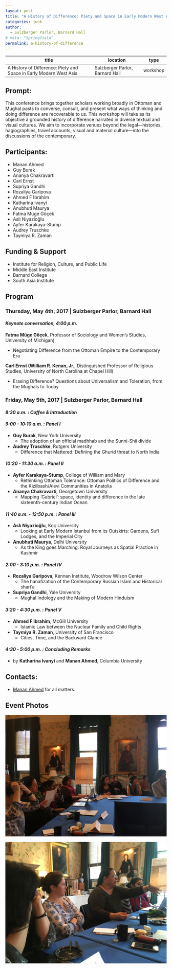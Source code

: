 ```yaml
---
layout: post
title: "A History of Difference: Piety and Space in Early Modern West Asia"
categories: junk
author:
  - Sulzberger Parlor, Barnard Hall
# meta: "Springfield"
permalink: a-history-of-difference
---
```


| title                                                              | location                        | type     |
| ------------------------------------------------------------------ | ------------------------------- | -------- |
| A History of Difference: Piety and Space in Early Modern West Asia | Sulzberger Parlor, Barnard Hall | workshop |

## Prompt:

This conference brings together scholars working broadly in Ottoman and Mughal pasts to converse, consult, and present what ways of thinking and doing difference are recoverable to us. This workshop will take as its objective a grounded history of difference narrated in diverse textual and visual cultures. We aim to incorporate venues beyond the legal—histories, hagiographies, travel accounts, visual and material culture—into the discussions of the contemporary.

## Participants:

- Manan Ahmed
- Guy Burak
- Ananya Chakravarti
- Carl Ernst
- Supriya Gandhi
- Rozaliya Garipova
- Ahmed F Ibrahim
- Katharina Ivanyi
- Anubhuti Maurya
- Fatma Müge Göçek
- Aslı Niyazioğlu
- Ayfer Karakaya-Stump
- Audrey Truschke
- Taymiya R. Zaman

## Funding & Support

- Institute for Religion, Culture, and Public Life
- Middle East Institute
- Barnard College
- South Asia Institute

## Program

### **Thursday, May 4th, 2017 | Sulzberger Parlor, Barnard Hall**

#### _Keynote conversation, 4:00 p.m._

**Fatma Müge Göçek**, Professor of Sociology and Women’s Studies, University of Michigan)

- Negotiating Difference from the Ottoman Empire to the Contemporary Era

**Carl Ernst (William R. Kenan, Jr.**, Distinguished Professor of Religious Studies, University of North Carolina at Chapel Hill)

- Erasing Difference? Questions about Universalism and Toleration, from the Mughals to Today

### **Friday, May 5th, 2017 | Sulzberger Parlor, Barnard Hall**

#### _8:30 a.m. : Coffee & Introduction_

#### _9:00 - 10:10 a.m. : Panel I_

- **Guy Burak**, New York University
  - The adoption of an official madhhab and the Sunni-Shii divide
- **Audrey Truschke**, Rutgers University
  - Difference that Mattered: Defining the Ghurid threat to North India

#### _10:20 - 11:30 a.m. : Panel II_

- **Ayfer Karakaya-Stump**, College of William and Mary
  - Rethinking Ottoman Tolerance: Ottoman Politics of Difference and the Kizilbash/Alevi Communities in Anatolia
- **Ananya Chakravarti**, Georgetown University
  - Mapping ‘Gabriel’: space, identity and difference in the late sixteenth-century Indian Ocean

#### _11:40 a.m. - 12:50 p.m. : Panel III_

- **Aslı Niyazioğlu**, Koç University
  - Looking at Early Modern Istanbul from its Outskirts: Gardens, Sufi Lodges, and the Imperial City
- **Anubhuti Maurya**, Delhi University
  - As the King goes Marching: Royal Journeys as Spatial Practice in Kashmir

#### _2:00 - 3:10 p.m. : Panel IV_

- **Rozaliya Garipova**, Kennan Institute, Woodrow Wilson Center
  - The hanafization of the Contemporary Russian Islam and Historical shari‘a
- **Supriya Gandhi**, Yale University
  - Mughal Indology and the Making of Modern Hinduism

#### _3:20 - 4:30 p.m. : Panel V_

- **Ahmed F Ibrahim**, McGill University
  - Islamic Law between the Nuclear Family and Child Rights
- **Taymiya R. Zaman**, University of San Francisco
  - Cities, Time, and the Backward Glance

#### _4:30 - 5:00 p.m. : Concluding Remarks_

- by **Katharina Ivanyi** and **Manan Ahmed**, Columbia University

## Contacts:

- [Manan Ahmed](mailto:ma3179@columbia.edu) for all matters.

## Event Photos

![HoD1](/assets/images/HistoryofDiff1.jpg)

![HoD2](/assets/images/HistoryofDiff2.jpg)

[jekyll-docs]: http://jekyllrb.com/docs/home
[jekyll-gh]: https://github.com/jekyll/jekyll
[jekyll-talk]: https://talk.jekyllrb.com/
